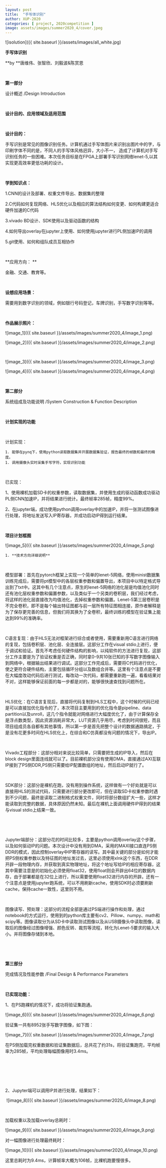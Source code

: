 ```yaml
---
layout: post
title:  "手写体识别"
author: XUP-2020
categories: [ project, 2020competition ]
image: assets/images/summer2020_4/cover.jpeg
---
```


![isolution]({{ site.baseurl }}/assets/images/all_white.jpg)

**手写体识别**

**by&nbsp;**唐维伟、张智欣、刘毅波&amp;陈赏恩

&nbsp;

**第一部分**

设计概述 /Design Introduction

&nbsp;

**设计目的、应用领域及适用范围**

&nbsp;

**设计目的：**

手写识别是常见的图像识别任务。计算机通过手写体图片来识别出图片中的字，与印刷字体不同的是，不同人的手写体风格迥异，大小不一， 造成了计算机对手写识别任务的一些困难。本次任务目标是在FPGA上部署手写识别网络lenet-5,以其实现更高效率更低功耗的设计。

&nbsp;

**学到知识点：**

1.CNN的设计及部署、权重文件导出、数据集的整理

2.C代码如何复现网络、HLS优化以及相应的算法结构如何变更、如何构建更适合硬件加速的C代码

3.vivado BD设计、SDK使用以及驱动函数的结构

4.如何导出overlay在jupyter上使用、如何使用jupyter进行PL侧加速IP的调用

5.git使用、如何和组队成员互相协作

&nbsp;

**应用方向： **

金融、交通、教育等。

&nbsp;

**设想应用场景：**

需要用到数字识别的领域，例如银行号码登记，车牌识别，手写数字识别等等。

&nbsp;

**作品展示照片：**

![image_1]({{ site.baseurl }}/assets/images/summer2020_4/image_1.png) 

![image_2]({{ site.baseurl }}/assets/images/summer2020_4/image_2.png) 

&nbsp;

![image_3]({{ site.baseurl }}/assets/images/summer2020_4/image_3.png) 

![image_4]({{ site.baseurl }}/assets/images/summer2020_4/image_4.png) 

&nbsp;

**第二部分**

系统组成及功能说明 /System Construction &amp; Function Description

&nbsp;

**计划实现的功能**

&nbsp;

计划实现：

	1. 能够在pynq下，使用python读取数据集并开展数据集验证，报告最终的帧数和最终的精度。
	1. 调用摄像头实时采集手写字符，实现识别功能

&nbsp;

已实现：

1、使用裸机加载SD卡的权重参数，读取数据集，并使用生成的驱动函数成功驱动PL侧CNN加速IP，并将结果进行统计。最终帧率285帧，精度99%。

2、在jupyter端，成功使用python调用overlay中的加速IP，并将一张测试图像进行处理，将地址发送写入IP寄存器，并成功启动IP得到运行结果。

&nbsp;

**项目计划框图**

![image_5]({{ site.baseurl }}/assets/images/summer2020_4/image_5.png)

	1. **技术方向详细说明**

&nbsp;

模型部署：首先在pytorch框架上实现一个简单的lenet-5网络，使用minist数据集训练完成后，需要将pt模型中的各层权重参数和偏置导出，本项目中以特定格式导出到了txt中。这其中有几个注意点，原生的lenet-5网络的池化层是均值池化同时还有池化层权重参数和偏置参数，以及类似于一个另类的卷积层，我们经过考虑，将这样的池化层直接改为均值池化，去掉权重参数和偏置。Lenet-5第三层卷积是不完全卷积，即不是每个输出特征图都与前一层所有特征图相连接，原作者解释是为了保存更完善的信息，但我们将其换为了全卷积，最终训练的模型在验证集上能达到99%的准确率。

&nbsp;

C语言复现：由于HLS无法对框架进行综合或者使用，需要重新用C语言进行网络的复现，包括卷积层、池化层、全连接层。这部分工作在visual stdio上进行，便于调试和验证。首先不考虑任何硬件结构的影响，以纯软件的方法进行复现，这部分工作主要是为了验证权重是否正确，同时拿0-9共10张已知的手写数字图像输入到网络中，根据输出结果进行调试。这部分工作完成后，需要将C代码进行优化，使之更符合硬件结构，主要包括循环分组以及数组合并等。这里有个注意点是不要在大幅度改动代码后进行测试，每改动一次代码，都需要重新跑一遍，看看结果对不对，这样能够保证前面的每一步都是对的，能够很快速查找到问题所在。

&nbsp;

HLS优化：在C语言复现后，直接将代码复制到HLS工程中，这个时候的代码已经是可以直接加优化指令的了，本次项目主要用到的优化指令是pipeline、data partition以及unroll，这几个指令就能对网络进行大幅度优化了，由于计算保存全是浮点数类型，因此资源消耗非常大，LUT资源几乎用尽，考虑到时间很短，而且项目组成员各自都有其他事情，所以第一步是首先把整个设计的数据通路搞定，于是没有花更多时间在HLS优化上，在综合和C仿真都没有问题的情况下，导出IP。

&nbsp;

Vivado工程部分：这部分相对来说比较简单，只需要把生成的IP导入，然后在block design里面连线就可以了。目前裸机部分没有使用DMA，直接通过AXI互联IP接到了PS侧DDR,PS侧只需要给IP配置数组的地址，然后启动IP就行了。

&nbsp;

SDK部分：这部分是裸机在跑，没有用到操作系统，这样做有一个好处就是可以直接用HLS的测试代码，只需要进行部分更改即可，但在读取SD卡权重参数时遇到不少问题，最终是读取二进制格式权重文件，同时将部分数组扩大一些，这样才能读取到完整的数据，具体原因仍然未知。最后在裸机上面调用硬件IP得到的结果与visual stdio上结果一致。

&nbsp;

&nbsp;

Jupyter端部分：这部分花的时间比较多，主要是python调用overlay这个步骤，以及如何驱动IP的问题。本次设计中没有用到DMA，采用的MAXI接口直连PS侧DDR的模式，因此控制overlay中IP寄存器的读写。其中最关键的部分是如何才能把PS侧权重参数以及特征图的地址发过去，这里必须使用xlnk这个东西，在DDR开辟一段物理内存，并获取到真实物理地址，将这个地址写给IP的相应寄存器，这其中需要注意是的初始化必须使用float32，使用float则会开辟出64位的数据内存，由于部署都是在32位上进行，所以需要使用float32进行内存的开辟。还有一个注意点是使用jupyter跑系统，可以不用刷新cache，使用SDK时必须要刷新cache，保持cache一致性，这里则不用。

&nbsp;

图像读写、预处理：这部分的流程全部是通过PS端进行操作和处理，通过notebook的方式运行，使用到的python库主要有cv2、Pillow、numpy、math和scipy等。图像读取分为从SD卡中读取测试图像以及从USB摄像头中读取图像，读取后的图像经过图像增强、颜色反转、裁剪等流程，转化为Lenet-5要求的输入大小。并将图像存储到本地。

&nbsp;

&nbsp;

**第三部分**

完成情况及性能参数 /Final Design &amp; Performance Parameters

&nbsp;

**已实现功能：**

1、在PS跑裸机的情况下，成功将验证集跑通。

![image_6]({{ site.baseurl }}/assets/images/summer2020_4/image_6.png) 

验证集一共有8952张手写数字图像，如下图：

![image_7]({{ site.baseurl }}/assets/images/summer2020_4/image_7.png) 

在PS侧加载完权重数据和验证集数据后，总共花了约31s，将验证集跑完，平均帧率为285帧，平均处理每幅图像用时3.4ms。

&nbsp;

&nbsp;

&nbsp;

2、Jupyter端可以调用IP并进行处理，结果如下：

 &nbsp;![image_8]({{ site.baseurl }}/assets/images/summer2020_4/image_8.png) &nbsp;

&nbsp;

加载权重以及加载overlay总耗时：

![image_9]({{ site.baseurl }}/assets/images/summer2020_4/image_9.png) 

对一幅图像进行处理最终耗时：

![image_10]({{ site.baseurl }}/assets/images/summer2020_4/image_10.png) 

这里总耗时为9.4ms，计算帧率大概为106帧，比裸机跑要慢很多。

&nbsp;

&nbsp;

